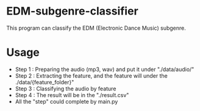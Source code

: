 # EDM-subgenre-classifier
This program can classify the EDM (Electronic Dance Music) subgenre.

# Usage
* Step 1 : Preparing the audio (mp3, wav) and put it under "./data/audio/"
* Step 2 : Extracting the feature, and the feature will under the ./data/{feature_folder}"
* Step 3 : Classifying the audio by feature
* Step 4 : The result will be in the "./result.csv"
* All the "step" could complete by main.py
